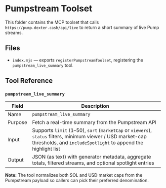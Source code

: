 # Pumpstream Toolset

This folder contains the MCP toolset that calls `https://pump.dexter.cash/api/live` to return a short summary of live Pump streams.

## Files

- `index.mjs` — exports `registerPumpstreamToolset`, registering the `pumpstream_live_summary` tool.

## Tool Reference

### `pumpstream_live_summary`

| Field   | Description |
|---------|-------------|
| Name    | `pumpstream_live_summary` |
| Purpose | Fetch a real-time summary from the Pumpstream API |
| Input   | Supports `limit` (1–50), `sort` (`marketCap` or `viewers`), `status` filters, minimum viewer / USD market-cap thresholds, and `includeSpotlight` to append the highlight list |
| Output  | JSON (as text) with generator metadata, aggregate totals, filtered streams, and optional spotlight entries |

**Note:** The tool normalizes both SOL and USD market caps from the Pumpstream payload so callers can pick their preferred denomination.
